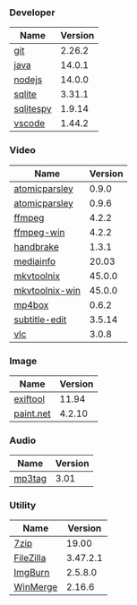 
### Developer
Name                                                                                | Version
----                                                                                | -------
[git](https://github.com/git-for-windows/git/releases)                              | 2.26.2
[java](http://www.oracle.com/technetwork/java/javase/downloads/index.html)          | 14.0.1
[nodejs](https://nodejs.org/en/download/current/)                                   | 14.0.0
[sqlite](http://www.sqlite.org/download.html)                                       | 3.31.1
[sqlitespy](http://www.yunqa.de/delphi/doku.php/products/sqlitespy/index)           | 1.9.14
[vscode](https://code.visualstudio.com/updates)                                     | 1.44.2

### Video
Name                                                                                | Version
----                                                                                | -------
[atomicparsley](http://sourceforge.net/projects/atomicparsley/files/atomicparsley/) | 0.9.0
[atomicparsley](https://bitbucket.org/jonhedgerows/atomicparsley/downloads)         | 0.9.6
[ffmpeg](http://www.ffmpeg.org/download.html)                                       | 4.2.2
[ffmpeg-win](http://ffmpeg.zeranoe.com/builds/)                                     | 4.2.2
[handbrake](http://handbrake.fr/downloads.php)                                      | 1.3.1
[mediainfo](http://mediaarea.net/us/MediaInfo/Download/Windows)                     | 20.03
[mkvtoolnix](http://www.bunkus.org/videotools/mkvtoolnix/downloads.html)            | 45.0.0
[mkvtoolnix-win](http://www.fosshub.com/MKVToolNix.html)                            | 45.0.0
[mp4box](http://gpac.wp.mines-telecom.fr/mp4box/)                                   | 0.6.2
[subtitle-edit](https://github.com/SubtitleEdit/subtitleedit/releases)              | 3.5.14
[vlc](https://www.videolan.org/vlc/download-windows.html)                           | 3.0.8

### Image
Name                                                                                | Version
----                                                                                | -------
[exiftool](http://www.sno.phy.queensu.ca/~phil/exiftool/)                           | 11.94
[paint.net](http://www.getpaint.net/download.html)                                  | 4.2.10

### Audio
Name                                                                                | Version
----                                                                                | -------
[mp3tag](http://www.mp3tag.de/en/download.html)                                     | 3.01

### Utility
Name                                                                                | Version
----                                                                                | -------
[7zip](http://www.7-zip.org/download.html)                                          | 19.00
[FileZilla](https://filezilla-project.org/download.php?show_all=1)                  | 3.47.2.1
[ImgBurn](http://www.imgburn.com/index.php?act=download)                            | 2.5.8.0
[WinMerge](http://winmerge.org/downloads/)                                          | 2.16.6
